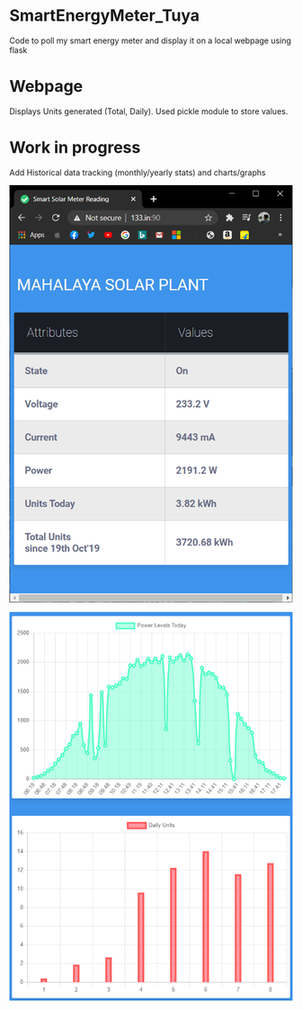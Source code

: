 # SmartEnergyMeter_Tuya
Code to poll my smart energy meter and display it on a local webpage using flask

# Webpage
Displays Units generated (Total, Daily). Used pickle module to store values.

# Work in progress
Add Historical data tracking (monthly/yearly stats) and charts/graphs

![WebPage](solar.png)

![Chart](chart_js.png)
